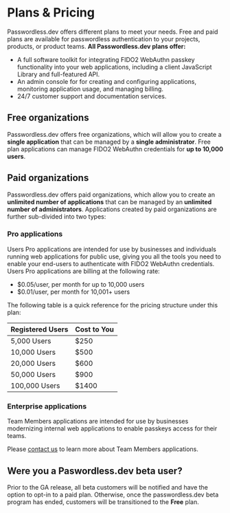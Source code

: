 # Plans & Pricing
Passwordless.dev offers different plans to meet your needs. Free and paid plans are available for passwordless authentication to your projects, products, or product teams. **All Passwordless.dev plans offer:**

- A full software toolkit for integrating FIDO2 WebAuthn passkey functionality into your web applications, including a client JavaScript Library and full-featured API.
- An admin console for for creating and configuring applications, monitoring application usage, and managing billing.
- 24/7 customer support and documentation services.

<!-- ![get started](./CleanShot%202023-04-12%20at%2020.54.05%402x.png) -->

## Free organizations

Passwordless.dev offers free organizations, which will allow you to create a **single application** that can be managed by a **single administrator**. Free plan applications can manage FIDO2 WebAuthn credentials for **up to 10,000 users**.

## Paid organizations

Passwordless.dev offers paid organizations, which allow you to create an **unlimited number of applications** that can be managed by an **unlimited number of administrators**. Applications created by paid organizations are further sub-divided into two types:

### Pro applications

Users Pro applications are intended for use by businesses and individuals running web applications for public use, giving you all the tools you need to enable your end-users to authenticate with FIDO2 WebAuthn credentials. Users Pro applications are billing at the following rate:

- $0.05/user, per month for up to 10,000 users
- $0.01/user, per month for 10,001+ users

The following table is a quick reference for the pricing structure under this plan:

|Registered Users|Cost to You|
|----------------|-----------|
|5,000 Users|$250|
|10,000 Users|$500|
|20,000 Users|$600|
|50,000 Users|$900|
|100,000 Users|$1400|

### Enterprise applications

Team Members applications are intended for use by businesses modernizing internal web applications to enable passkeys access for their teams.

Please [contact us](https://bitwarden.com/contact-sales) to learn more about Team Members applications.

## Were you a Paswordless.dev beta user?

Prior to the GA release, all beta customers will be notified and have the option to opt-in to a paid plan. Otherwise, once the passwordless.dev beta program has ended, customers will be transitioned to the **Free** plan.
